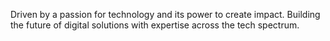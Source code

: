 Driven by a passion for technology and its power to create impact.
Building the future of digital solutions with expertise across the tech spectrum.

